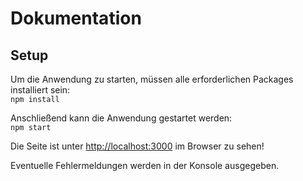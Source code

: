 # Dokumentation
## Setup

Um die Anwendung zu starten, müssen alle erforderlichen Packages installiert sein:\
`npm install`

Anschließend kann die Anwendung gestartet werden:\
`npm start`

Die Seite ist unter [http://localhost:3000](http://localhost:3000) im Browser zu sehen!

Eventuelle Fehlermeldungen werden in der Konsole ausgegeben.